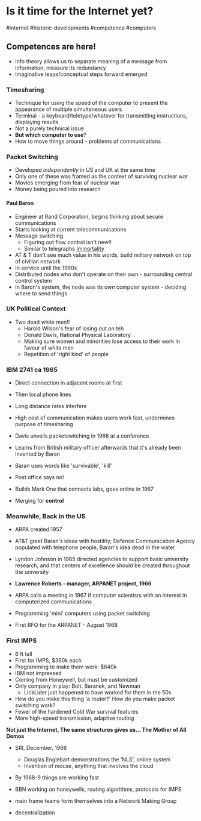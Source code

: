 
#  Is it time for the Internet yet?

#internet #historic-developments #competence #computers 

## Competences are here!

- Info theory allows us to separate meaning of a message from information, measure its redundancy
- Imaginative leaps/conceptual steps forward emerged


### Timesharing

- Technique for using the speed of the computer to present the appearance of multiple simultaneous users
- Terminal - a keyboard/teletype/whatever for transmitting instructions, displaying results
- Not a purely technical issue
- **But which computer to use**?
- How to move things around - problems of communications

### Packet Switching

- Developed *independently* in US and UK at the same time
- Only one of these was framed as the context of surviving nuclear war
- Movies emerging from fear of nuclear war
- Money being poured into research

#### **Paul Baron**

- Engineer at Rand Corporation, begins thinking about secure communications
- Starts looking at current telecommunications
- Message switching
	- Figuring out flow control isn't new!!
	- Similar to telegraphs [Immortality](Immortality.md)
- AT & T don't see much value in his words, build military network on top of civilian network
- In service until the 1990s
- Distributed nodes who don't operate on their own - surrounding central control system
- In Baron's system, the node was its own computer system - deciding where to send things

### UK Political Context

- Two dead white men!!
	- Harold Wilson's fear of losing out on teh
	- Donald Davis, National Physical Laboratory
	- Making sure women and minorities lose access to their work in favour of white men
	- Repetition of 'right kind' of people

### IBM 2741 ca 1965

- Direct connection in adjacent rooms at first
- Then local phone lines
- Long distance rates interfere
- High cost of communication makes users work fast, undermines purpose of timesharing

- Davis unveils packetswitching in 1966 at a conference
- Learns from British military officer afterwards that it's already been invented by Baran
- Baran uses words like 'survivable', 'kill'
- Post office says no!
- Builds Mark One that connects labs, goes online in 1967
- Merging for **control**

### Meanwhile, Back in the US

- ARPA created 1957
- AT&T greet Baran's ideas with hostility; Defence Communication Agency populated with telephone people, Baran's idea dead in the water
- Lyndon Johnson in 1965 directed agencies to support basic university research, and that centers of excellence should be created throughout the university
- **Lawrence Roberts - manager, ARPANET project, 1966**

- ARPA calls a meeting in 1967 if computer scientisrs with an interest in computerized communications
- Programming 'mini' computers using packet switching
- First RFQ for the ARPANET - August 1968

### First IMPS

- 6 ft tall
- First for IMPS, $360k each
- Programming to make them work: $640k
- IBM not impressed
- Coming from Honeywell, but must be customized
- Only company in play: Bolt. Beranek, and Newman
	- LickLider just happened to have worked for them in the 50s
- How do you make this thing 'a router?' How do you make packet switching work?
- Fewer of the hardened Cold War survival features
- More high-speed transmission, adaptive routing

**Not just the Internet, The same structures gives us... The Mother of All Demos**

- SRI, December, 1968
	- Douglas Englebart demonstrations the 'NLS', online system
	- Invention of mouse, anything that involves the cloud

- By 1968-9 things are working fast
- BBN working on honeywells, routing algorithms, protocols for IMPS
- main frame teams form themselves into a Network Making Group
- decentralization

